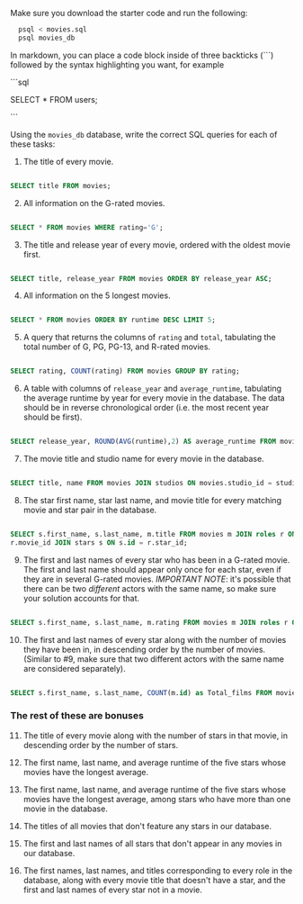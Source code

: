 Make sure you download the starter code and run the following:

```sh
  psql < movies.sql
  psql movies_db
```

In markdown, you can place a code block inside of three backticks (```) followed by the syntax highlighting you want, for example

\```sql

SELECT \* FROM users;

\```

Using the `movies_db` database, write the correct SQL queries for each of these tasks:

1.  The title of every movie.
   
```sql

SELECT title FROM movies;

```

2.  All information on the G-rated movies.

```sql

SELECT * FROM movies WHERE rating='G';

```

3.  The title and release year of every movie, ordered with the
    oldest movie first.

```sql

SELECT title, release_year FROM movies ORDER BY release_year ASC;

```

4.  All information on the 5 longest movies.

```sql

SELECT * FROM movies ORDER BY runtime DESC LIMIT 5;

```

5.  A query that returns the columns of `rating` and `total`, tabulating the
    total number of G, PG, PG-13, and R-rated movies.

```sql

SELECT rating, COUNT(rating) FROM movies GROUP BY rating;

```

6.  A table with columns of `release_year` and `average_runtime`,
    tabulating the average runtime by year for every movie in the database. The data should be in reverse chronological order (i.e. the most recent year should be first).

```sql

SELECT release_year, ROUND(AVG(runtime),2) AS average_runtime FROM movies GROUP BY release_year ORDER BY release_year DESC;

```

7.  The movie title and studio name for every movie in the
    database.

```sql

SELECT title, name FROM movies JOIN studios ON movies.studio_id = studios.id;

```

8.  The star first name, star last name, and movie title for every
    matching movie and star pair in the database.

```sql

SELECT s.first_name, s.last_name, m.title FROM movies m JOIN roles r ON m.id = 
r.movie_id JOIN stars s ON s.id = r.star_id;

```

9.  The first and last names of every star who has been in a G-rated movie. The first and last name should appear only once for each star, even if they are in several G-rated movies. *IMPORTANT NOTE*: it's possible that there can be two *different* actors with the same name, so make sure your solution accounts for that.

```sql

SELECT s.first_name, s.last_name, m.rating FROM movies m JOIN roles r ON m.id = r.movie_id JOIN stars s ON s.id = r.star_id WHERE m.rating='G' GROUP BY s.first_name, s.last_name, m.rating;

```

10. The first and last names of every star along with the number
    of movies they have been in, in descending order by the number of movies. (Similar to #9, make sure
    that two different actors with the same name are considered separately).

```sql

SELECT s.first_name, s.last_name, COUNT(m.id) as Total_films FROM movies m JOIN roles r ON m.id = r.movie_id JOIN stars s ON s.id = r.star_id GROUP BY s.first_name, s.last_name ORDER BY Total_films DESC;

```

### The rest of these are bonuses

11. The title of every movie along with the number of stars in
    that movie, in descending order by the number of stars.

12. The first name, last name, and average runtime of the five
    stars whose movies have the longest average.

13. The first name, last name, and average runtime of the five
    stars whose movies have the longest average, among stars who have more than one movie in the database.

14. The titles of all movies that don't feature any stars in our
    database.

15. The first and last names of all stars that don't appear in any movies in our database.

16. The first names, last names, and titles corresponding to every
    role in the database, along with every movie title that doesn't have a star, and the first and last names of every star not in a movie.
